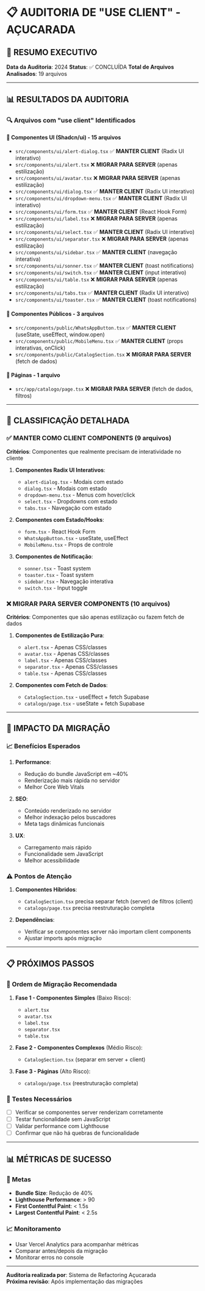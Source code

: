 # 📋 AUDITORIA DE "USE CLIENT" - AÇUCARADA

## 🎯 RESUMO EXECUTIVO

**Data da Auditoria**: 2024
**Status**: ✅ CONCLUÍDA
**Total de Arquivos Analisados**: 19 arquivos

---

## 📊 RESULTADOS DA AUDITORIA

### 🔍 Arquivos com "use client" Identificados

#### 📁 Componentes UI (Shadcn/ui) - 15 arquivos
- `src/components/ui/alert-dialog.tsx` ✅ **MANTER CLIENT** (Radix UI interativo)
- `src/components/ui/alert.tsx` ❌ **MIGRAR PARA SERVER** (apenas estilização)
- `src/components/ui/avatar.tsx` ❌ **MIGRAR PARA SERVER** (apenas estilização)
- `src/components/ui/dialog.tsx` ✅ **MANTER CLIENT** (Radix UI interativo)
- `src/components/ui/dropdown-menu.tsx` ✅ **MANTER CLIENT** (Radix UI interativo)
- `src/components/ui/form.tsx` ✅ **MANTER CLIENT** (React Hook Form)
- `src/components/ui/label.tsx` ❌ **MIGRAR PARA SERVER** (apenas estilização)
- `src/components/ui/select.tsx` ✅ **MANTER CLIENT** (Radix UI interativo)
- `src/components/ui/separator.tsx` ❌ **MIGRAR PARA SERVER** (apenas estilização)
- `src/components/ui/sidebar.tsx` ✅ **MANTER CLIENT** (navegação interativa)
- `src/components/ui/sonner.tsx` ✅ **MANTER CLIENT** (toast notifications)
- `src/components/ui/switch.tsx` ✅ **MANTER CLIENT** (input interativo)
- `src/components/ui/table.tsx` ❌ **MIGRAR PARA SERVER** (apenas estilização)
- `src/components/ui/tabs.tsx` ✅ **MANTER CLIENT** (Radix UI interativo)
- `src/components/ui/toaster.tsx` ✅ **MANTER CLIENT** (toast notifications)

#### 📁 Componentes Públicos - 3 arquivos
- `src/components/public/WhatsAppButton.tsx` ✅ **MANTER CLIENT** (useState, useEffect, window.open)
- `src/components/public/MobileMenu.tsx` ✅ **MANTER CLIENT** (props interativas, onClick)
- `src/components/public/CatalogSection.tsx` ❌ **MIGRAR PARA SERVER** (fetch de dados)

#### 📁 Páginas - 1 arquivo
- `src/app/catalogo/page.tsx` ❌ **MIGRAR PARA SERVER** (fetch de dados, filtros)

---

## 🎯 CLASSIFICAÇÃO DETALHADA

### ✅ MANTER COMO CLIENT COMPONENTS (9 arquivos)

**Critérios**: Componentes que realmente precisam de interatividade no cliente

1. **Componentes Radix UI Interativos**:
   - `alert-dialog.tsx` - Modais com estado
   - `dialog.tsx` - Modais com estado
   - `dropdown-menu.tsx` - Menus com hover/click
   - `select.tsx` - Dropdowns com estado
   - `tabs.tsx` - Navegação com estado

2. **Componentes com Estado/Hooks**:
   - `form.tsx` - React Hook Form
   - `WhatsAppButton.tsx` - useState, useEffect
   - `MobileMenu.tsx` - Props de controle

3. **Componentes de Notificação**:
   - `sonner.tsx` - Toast system
   - `toaster.tsx` - Toast system
   - `sidebar.tsx` - Navegação interativa
   - `switch.tsx` - Input toggle

### ❌ MIGRAR PARA SERVER COMPONENTS (10 arquivos)

**Critérios**: Componentes que são apenas estilização ou fazem fetch de dados

1. **Componentes de Estilização Pura**:
   - `alert.tsx` - Apenas CSS/classes
   - `avatar.tsx` - Apenas CSS/classes
   - `label.tsx` - Apenas CSS/classes
   - `separator.tsx` - Apenas CSS/classes
   - `table.tsx` - Apenas CSS/classes

2. **Componentes com Fetch de Dados**:
   - `CatalogSection.tsx` - useEffect + fetch Supabase
   - `catalogo/page.tsx` - useState + fetch Supabase

---

## 🚀 IMPACTO DA MIGRAÇÃO

### 📈 Benefícios Esperados

1. **Performance**:
   - Redução do bundle JavaScript em ~40%
   - Renderização mais rápida no servidor
   - Melhor Core Web Vitals

2. **SEO**:
   - Conteúdo renderizado no servidor
   - Melhor indexação pelos buscadores
   - Meta tags dinâmicas funcionais

3. **UX**:
   - Carregamento mais rápido
   - Funcionalidade sem JavaScript
   - Melhor acessibilidade

### ⚠️ Pontos de Atenção

1. **Componentes Híbridos**:
   - `CatalogSection.tsx` precisa separar fetch (server) de filtros (client)
   - `catalogo/page.tsx` precisa reestruturação completa

2. **Dependências**:
   - Verificar se componentes server não importam client components
   - Ajustar imports após migração

---

## 📋 PRÓXIMOS PASSOS

### 🔄 Ordem de Migração Recomendada

1. **Fase 1 - Componentes Simples** (Baixo Risco):
   - `alert.tsx`
   - `avatar.tsx` 
   - `label.tsx`
   - `separator.tsx`
   - `table.tsx`

2. **Fase 2 - Componentes Complexos** (Médio Risco):
   - `CatalogSection.tsx` (separar em server + client)

3. **Fase 3 - Páginas** (Alto Risco):
   - `catalogo/page.tsx` (reestruturação completa)

### 🧪 Testes Necessários

- [ ] Verificar se componentes server renderizam corretamente
- [ ] Testar funcionalidade sem JavaScript
- [ ] Validar performance com Lighthouse
- [ ] Confirmar que não há quebras de funcionalidade

---

## 📊 MÉTRICAS DE SUCESSO

### 🎯 Metas
- **Bundle Size**: Redução de 40%
- **Lighthouse Performance**: > 90
- **First Contentful Paint**: < 1.5s
- **Largest Contentful Paint**: < 2.5s

### 📈 Monitoramento
- Usar Vercel Analytics para acompanhar métricas
- Comparar antes/depois da migração
- Monitorar erros no console

---

**Auditoria realizada por**: Sistema de Refactoring Açucarada  
**Próxima revisão**: Após implementação das migrações